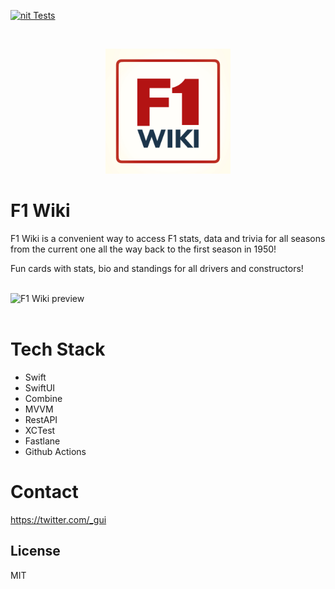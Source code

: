 [![nit Tests](https://github.com/guilhermehmcarvalho/F1Stats/actions/workflows/unit_tests.yml/badge.svg?branch=main&event=push)](https://github.com/guilhermehmcarvalho/F1Stats/actions/workflows/unit_tests.yml)

<br />
<p align="center">
  <a href="https://apps.apple.com/pl/app/f1-wiki/id6498709655">
    <img src="https://raw.githubusercontent.com/guilhermehmcarvalho/F1Stats/main/f1WikiLogo.png" alt="F1 Wiki logo" width="200" height="200">
  </a>
</p>

# F1 Wiki

F1 Wiki is a convenient way to access F1 stats, data and trivia for all seasons from the current one all the way back to the first season in 1950!

Fun cards with stats, bio and standings for all drivers and constructors!


<br />
<img src="https://media.giphy.com/media/v1.Y2lkPTc5MGI3NjExMnhqY3VoanNuMXh2bzVxdGlicWd5emxna2JidnRqNTJ0ODYzM2cwNyZlcD12MV9pbnRlcm5hbF9naWZfYnlfaWQmY3Q9Zw/g2BEHMgG9CQYdWDE2q/giphy.gif" alt="F1 Wiki preview">
<br />
<br />


# Tech Stack
- Swift
- SwiftUI
- Combine
- MVVM
- RestAPI
- XCTest
- Fastlane
- Github Actions

# Contact

https://twitter.com/_gui

    
## License

MIT
